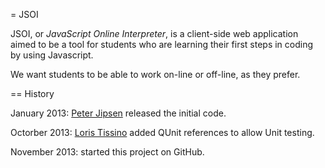 = JSOI

JSOI, or _JavaScript Online Interpreter_, is a client-side web 
application aimed to be a tool for students who are learning their 
first steps in coding by using Javascript.

We want students to be able to work on-line or off-line, as they prefer.

== History

January 2013: [Peter Jipsen](http://www.chapman.edu/~jipsen/) released 
the initial code.

Octorber 2013: [Loris Tissino](http://loris.tissino.it) added QUnit 
references to allow Unit testing.

November 2013: started this project on GitHub.

